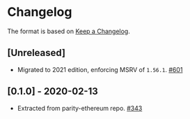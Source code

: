 # Changelog

The format is based on [Keep a Changelog].

[Keep a Changelog]: http://keepachangelog.com/en/1.0.0/

## [Unreleased]
- Migrated to 2021 edition, enforcing MSRV of `1.56.1`. [#601](https://github.com/paritytech/parity-common/pull/601)

## [0.1.0] - 2020-02-13
- Extracted from parity-ethereum repo. [#343](https://github.com/paritytech/parity-common/pull/343)
